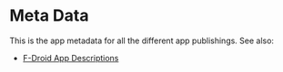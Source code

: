 # Meta Data

This is the app metadata for all the different app publishings.
See also:
- [F-Droid App Descriptions](https://f-droid.org/docs/All_About_Descriptions_Graphics_and_Screenshots/)


